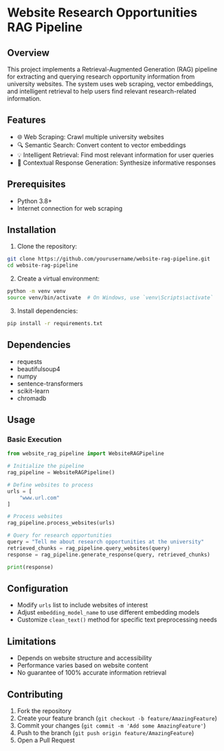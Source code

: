 # Website Research Opportunities RAG Pipeline

## Overview

This project implements a Retrieval-Augmented Generation (RAG) pipeline for extracting and querying research opportunity information from university websites. The system uses web scraping, vector embeddings, and intelligent retrieval to help users find relevant research-related information.

## Features

- 🌐 Web Scraping: Crawl multiple university websites
- 🔍 Semantic Search: Convert content to vector embeddings
- 💡 Intelligent Retrieval: Find most relevant information for user queries
- 📄 Contextual Response Generation: Synthesize informative responses

## Prerequisites

- Python 3.8+
- Internet connection for web scraping

## Installation

1. Clone the repository:
```bash
git clone https://github.com/yourusername/website-rag-pipeline.git
cd website-rag-pipeline
```

2. Create a virtual environment:
```bash
python -m venv venv
source venv/bin/activate  # On Windows, use `venv\Scripts\activate`
```

3. Install dependencies:
```bash
pip install -r requirements.txt
```

## Dependencies

- requests
- beautifulsoup4
- numpy
- sentence-transformers
- scikit-learn
- chromadb

## Usage

### Basic Execution

```python
from website_rag_pipeline import WebsiteRAGPipeline

# Initialize the pipeline
rag_pipeline = WebsiteRAGPipeline()

# Define websites to process
urls = [
    "www.url.com"
]

# Process websites
rag_pipeline.process_websites(urls)

# Query for research opportunities
query = "Tell me about research opportunities at the university"
retrieved_chunks = rag_pipeline.query_websites(query)
response = rag_pipeline.generate_response(query, retrieved_chunks)

print(response)
```

## Configuration

- Modify `urls` list to include websites of interest
- Adjust `embedding_model_name` to use different embedding models
- Customize `clean_text()` method for specific text preprocessing needs

## Limitations

- Depends on website structure and accessibility
- Performance varies based on website content
- No guarantee of 100% accurate information retrieval

## Contributing

1. Fork the repository
2. Create your feature branch (`git checkout -b feature/AmazingFeature`)
3. Commit your changes (`git commit -m 'Add some AmazingFeature'`)
4. Push to the branch (`git push origin feature/AmazingFeature`)
5. Open a Pull Request


